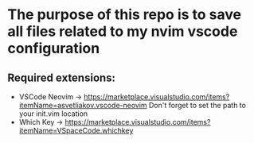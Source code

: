 # The purpose of this repo is to save all files related to my nvim vscode configuration

## Required extensions:

- VSCode Neovim -> https://marketplace.visualstudio.com/items?itemName=asvetliakov.vscode-neovim
  Don't forget to set the path to your init.vim location
- Which Key -> https://marketplace.visualstudio.com/items?itemName=VSpaceCode.whichkey
